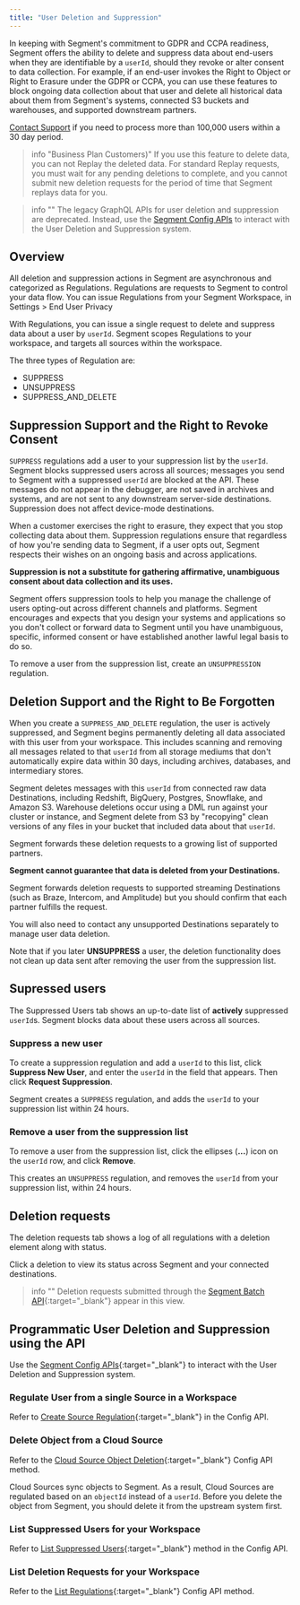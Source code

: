 ```yaml
---
title: "User Deletion and Suppression"
---
```


In keeping with Segment's commitment to GDPR and CCPA readiness, Segment offers the ability to delete and suppress data about end-users when they are identifiable by a `userId`, should they revoke or alter consent to data collection. For example, if an end-user invokes the Right to Object or Right to Erasure under the GDPR or CCPA, you can use these features to block ongoing data collection about that user and delete all historical data about them from Segment's systems, connected S3 buckets and warehouses, and supported downstream partners.

[Contact Support](https://segment.com/help/contact/) if you need to process more than 100,000 users within a 30 day period.

> info "Business Plan Customers)"
> If you use this feature to delete data, you can not Replay the deleted data. For standard Replay requests, you must wait for any pending deletions to complete, and you cannot submit new deletion requests for the period of time that Segment replays data for you.

> info ""
> The legacy GraphQL APIs for user deletion and suppression are deprecated. Instead, use the [Segment Config APIs](https://reference.segmentapis.com/?version=latest#57a69434-76cc-43cc-a547-98c319182247) to interact with the User Deletion and Suppression system.

## Overview

All deletion and suppression actions in Segment are asynchronous and categorized as Regulations. Regulations are requests to Segment to control your data flow. You can issue Regulations from your Segment Workspace, in Settings > End User Privacy

With Regulations, you can issue a single request to delete and suppress data about a user by `userId`. Segment scopes Regulations to your workspace, and targets all sources within the workspace.

The three types of Regulation are:

 - SUPPRESS
 - UNSUPPRESS
 - SUPPRESS\_AND\_DELETE

## Suppression Support and the Right to Revoke Consent

`SUPPRESS` regulations add a user to your suppression list by the `userId`. Segment blocks suppressed users across all sources; messages you send to Segment with a suppressed `userId` are blocked at the API. These messages do not appear in the debugger, are not saved in archives and systems, and are not sent to any downstream server-side destinations. Suppression does not affect device-mode destinations.

When a customer exercises the right to erasure, they expect that you stop collecting data about them. Suppression regulations ensure that regardless of how you're sending data to Segment, if a user opts out, Segment respects their wishes on an ongoing basis and across applications.

**Suppression is not a substitute for gathering affirmative, unambiguous consent about data collection and its uses.**

Segment offers suppression tools to help you manage the challenge of users opting-out across different channels and platforms. Segment encourages and expects that you design your systems and applications so you don't collect or forward data to Segment until you have unambiguous, specific, informed consent or have established another lawful legal basis to do so.

To remove a user from the suppression list, create an `UNSUPPRESSION` regulation.

## Deletion Support and the Right to Be Forgotten

When you create a `SUPPRESS_AND_DELETE` regulation, the user is actively suppressed, and Segment begins permanently deleting all data associated with this user from your workspace. This includes scanning and removing all messages related to that `userId` from all storage mediums that don't automatically expire data within 30 days, including archives, databases, and intermediary stores.

Segment deletes messages with this `userId` from connected raw data Destinations, including Redshift, BigQuery, Postgres, Snowflake, and Amazon S3. Warehouse deletions occur using a DML run against your cluster or instance, and Segment delete from S3 by "recopying" clean versions of any files in your bucket that included data about that `userId`.

Segment forwards these deletion requests to a growing list of supported partners.

**Segment cannot guarantee that data is deleted from your Destinations.**

Segment forwards deletion requests to supported streaming Destinations (such as Braze, Intercom, and Amplitude) but you should confirm that each partner fulfills the request.

You will also need to contact any unsupported Destinations separately to manage user data deletion.

Note that if you later **UNSUPPRESS** a user, the deletion functionality does not clean up data sent after removing the user from the suppression list.

## Supressed users

The Suppressed Users tab shows an up-to-date list of **actively** suppressed `userId`s. Segment blocks data about these users across all sources.

### Suppress a new user

To create a suppression regulation and add a `userId` to this list, click **Suppress New User**, and enter the `userId` in the field that appears. Then click **Request Suppression**.

Segment creates a `SUPPRESS` regulation, and adds the `userId` to your suppression list within 24 hours.

### Remove a user from the suppression list

To remove a user from the suppression list, click the ellipses (**...**) icon on the `userId` row, and click **Remove**.

This creates an `UNSUPPRESS` regulation, and removes the `userId` from your suppression list, within 24 hours.

## Deletion requests

The deletion requests tab shows a log of all regulations with a deletion element along with status.

Click a deletion to view its status across Segment and your connected destinations.

> info ""
> Deletion requests submitted through the [Segment Batch API](https://reference.segmentapis.com/?version=latest#57a69434-76cc-43cc-a547-98c319182247){:target="_blank"} appear in this view.

## Programmatic User Deletion and Suppression using the API

Use the [Segment Config APIs](https://reference.segmentapis.com/?version=latest#57a69434-76cc-43cc-a547-98c319182247){:target="_blank"} to interact with the User Deletion and Suppression system.

### Regulate User from a single Source in a Workspace

Refer to [Create Source Regulation](https://reference.segmentapis.com/?version=latest#32732f1a-572c-457b-9c38-77f3c7f77559){:target="_blank"} in the Config API.

### Delete Object from a Cloud Source

Refer to the [Cloud Source Object Deletion](https://reference.segmentapis.com/?version=latest#1273ed6e-43e2-4cc2-a9bc-f0c7d2f153e8){:target="_blank"} Config API method.

Cloud Sources sync objects to Segment. As a result, Cloud Sources are regulated based on an `objectId` instead of a `userId`.
Before you delete the object from Segment, you should delete it from the upstream system first.

### List Suppressed Users for your Workspace

Refer to [List Suppressed Users](https://reference.segmentapis.com/?version=latest#2ad8f59e-2490-4a85-bc6d-d758a6a373ce){:target="_blank"} method in the Config API.

### List Deletion Requests for your Workspace

Refer to the [List Regulations](https://reference.segmentapis.com/?version=latest#e27e4dac-892d-431e-b4f8-cee0eca5b3d8){:target="_blank"} Config API method.
